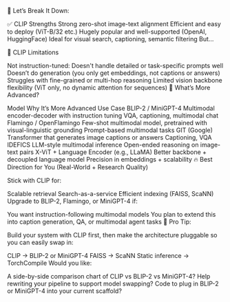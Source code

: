 🧠 Let’s Break It Down:

✅ CLIP Strengths
Strong zero-shot image-text alignment
Efficient and easy to deploy (ViT-B/32 etc.)
Hugely popular and well-supported (OpenAI, HuggingFace)
Ideal for visual search, captioning, semantic filtering
But...

🚫 CLIP Limitations

Not instruction-tuned: Doesn't handle detailed or task-specific prompts well
Doesn’t do generation (you only get embeddings, not captions or answers)
Struggles with fine-grained or multi-hop reasoning
Limited vision backbone flexibility (ViT only, no dynamic attention for sequences)
🔬 What’s More Advanced?


Model	Why It’s More Advanced	Use Case
BLIP-2 / MiniGPT-4	Multimodal encoder-decoder with instruction tuning	VQA, captioning, multimodal chat
Flamingo / OpenFlamingo	Few-shot multimodal model, pretrained with visual-linguistic grounding	Prompt-based multimodal tasks
GIT (Google)	Transformer that generates image captions or answers	Captioning, VQA
IDEFICS	LLM-style multimodal inference	Open-ended reasoning on image-text pairs
X-ViT + Language Encoder (e.g., LLaMA)	Better backbone + decoupled language model	Precision in embeddings + scalability
🔥 Best Direction for You (Real-World + Research Quality)

Stick with CLIP for:

Scalable retrieval
Search-as-a-service
Efficient indexing (FAISS, ScaNN)
Upgrade to BLIP-2, Flamingo, or MiniGPT-4 if:

You want instruction-following multimodal models
You plan to extend this into caption generation, QA, or multimodal agent tasks
🚀 Pro Tip:

Build your system with CLIP first, then make the architecture pluggable so you can easily swap in:

CLIP → BLIP-2 or MiniGPT-4
FAISS → ScaNN
Static inference → TorchCompile
Would you like:

A side-by-side comparison chart of CLIP vs BLIP-2 vs MiniGPT-4?
Help rewriting your pipeline to support model swapping?
Code to plug in BLIP-2 or MiniGPT-4 into your current scaffold?